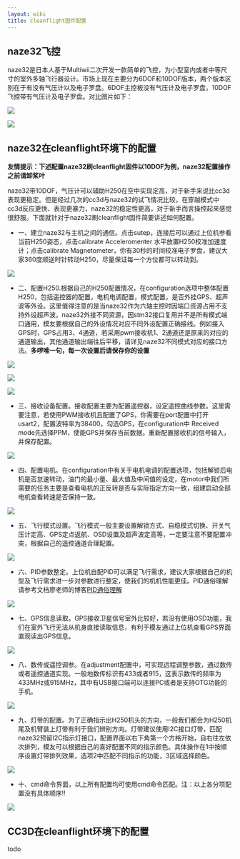 ```yaml
---
layout: wiki
title: cleanflight固件配置
---
```


## naze32飞控
naze32是日本人基于Multiwii二次开发一款简单的飞控，为小型室内或者中等尺寸的室外多轴飞行器设计。市场上现在主要分为6DOF和10DOF版本，两个版本区别在于有没有气压计以及电子罗盘。6DOF主控板没有气压计及电子罗盘，10DOF飞控带有气压计及电子罗盘。对比图片如下：

![](/assets/img/naze-surface1.png)

![](/assets/img/naze-surface2.png)

## naze32在cleanflight环境下的配置

**友情提示：下述配置naze32刷cleanflight固件以10DOF为例，naze32配置操作之前请卸桨叶**

naze32带10DOF，气压计可以辅助H250在空中实现定高，对于新手来说比cc3d表现更稳定。但是经过几次的cc3d与naze32的试飞情况比较，在穿越模式中cc3d反应更快、表现更暴力，naze32的稳定性更高，对于新手而言操控起来感觉很舒服。下面就针对于naze32刷cleanflight固件简要讲述如何配置。

* 一、建立naze32与主机之间的通信。点击sutep，连接后可以通过上位机参看当前H250姿态，点击calibrate Acceleromenter 水平放置H250校准加速度计；点击calibrate Magnetometer，你有30秒的时间校准电子罗盘，建议大家360度顺逆时针转动H250，尽量保证每一个方位都可以转动到。

![](/assets/img/naze-config-1.png)

* 二、配置H250.根据自己的H250配置情况，在configuration选项中整体配置H250，包括遥控器的配置，电机电调配置，模式配置，是否外挂GPS、超声波等外设。这里值得注意的是当naze32作为六轴主控时因端口资源占用不支持外设超声波。naze32外接不同资源，因stm32接口复用并不是所有模式端口通用，模友要根据自己的外设情况对应不同外设配置正确接线。例如接入GPS时，GPS占用3、4通道，若采用pwm接收机1、2通道还是原来的对应的通道输出，其他通道输出端往后平移，请详见naze32不同模式对应的接口方法。**多啰嗦一句，每一次设置后请保存你的设置**

![](/assets/img/naze-config-3.png)

![](/assets/img/naze-config-5.png)

![](/assets/img/naze-config-4.png)

* 三、接收设备配置。接收配置主要为配置遥控器，设定遥控曲线参数。这里需要注意，若使用PWM接收机且配置了GPS，你需要在port配置中打开usart2，配置波特率为38400，勾选GPS，在configuration中 Received mode先选择PPM，使能GPS并保存当前数据。重新配置接收机的信号输入，并保存配置。

![](/assets/img/naze-config-6.png)
 

* 四、配置电机。在configuration中有关于电机电调的配置选项，包括解锁后电机是否怠速转动，油门的最小量、最大值及中间值的设定，在motor中我们所需要的任务主要是查看电机的正反转是否与实际指定方向一致，组建启动全部电机查看转速是否保持一致。

![](/assets/img/naze-config-7.png)

* 五、飞行模式设置。飞行模式一般主要设置解锁方式、自稳模式切换、开关气压计定高、GPS定点返航、OSD设置及超声波定高等，一定要注意不要配置冲突，根据自己的遥控通道合理配置。

![](/assets/img/naze-config-8.png)

* 六、PID参数整定。上位机自配PID可以满足飞行需求，建议大家根据自己的机型及飞行需求进一步对参数进行整定，使我们的机机性能更佳。PID通俗理解请参考文档廖老师的博客[PID通俗理解](http://blog.gkong.com/liaochangchu_117560.ashx)

![](/assets/img/naze-config-9.png)

* 七、GPS信息读取。GPS接收卫星信号室外比较好，若没有使用OSD功能，我们在室外飞行无法从机身直接读取信息，有利于模友通过上位机查看GPS界面直观读出GPS信息。

![](/assets/img/naze-config-10.png)

* 八、数传或遥控调参。在adjustment配置中，可实现远程调整参数，通过数传或者遥控通道实现。一般地数传标识有433或者915，这表示数传的频率为433MHz或915MHz，其中有USB接口端可以连接PC或者是支持OTG功能的手机。

![](/assets/img/naze-config-11.png)

* 九、灯带的配置。为了正确指示出H250机头的方向，一般我们都会为H250机尾及机臂装上灯带有利于我们辨别方向。灯带建议使用I2C接口灯带，匹配naze32预留I2C指示灯接口，配置界面以右下角第一个方格开始，自右往左依次排列，模友可以根据自己的喜好配置不同的指示颜色。具体操作在1中按顺序设置灯带排列效果，选项2中匹配不同指示的功能，3区域选择颜色。

![](/assets/img/naze-config-12.png)

* 十、cmd命令界面，以上所有配置均可使用cmd命令匹配。注：以上各分项配置没有具体顺序!!

![](/assets/img/naze-config-13.png)


## CC3D在cleanflight环境下的配置

todo


